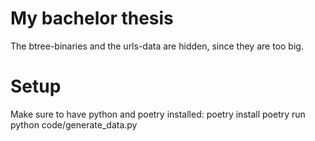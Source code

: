 # My bachelor thesis

The btree-binaries and the urls-data are hidden, since they are too big.

# Setup 
Make sure to have python and poetry installed: 
poetry install
poetry run python code/generate_data.py 